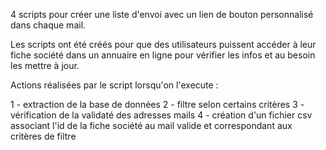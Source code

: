 4 scripts pour créer une liste d'envoi avec un lien de bouton personnalisé dans chaque mail.

Les scripts ont été créés pour que des utilisateurs puissent accéder à leur fiche société dans un annuaire en ligne pour vérifier les infos et au besoin les mettre à jour.

Actions réalisées par le script lorsqu'on l'execute : 

1 - extraction de la base de données
2 - filtre selon certains critères
3 - vérification de la validaté des adresses mails
4 - création d'un fichier csv associant l'id de la fiche société au mail valide et correspondant aux critères de filtre
